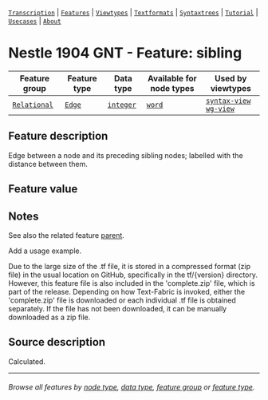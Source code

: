 <a name="start"></a>
[`Transcription`](../transcription.md#start) | [`Features`](README.md#start) | [`Viewtypes`](../viewtypes.md#start) | [`Textformats`](../textformats.md#start) |  [`Syntaxtrees`](../syntaxtrees.md#start) | [`Tutorial`](../../tutorial/README.md#start) | [`Usecases`](../usecases/README.md#start) | [`About`](../about.md#start)

# Nestle 1904 GNT - Feature: sibling

Feature group | Feature type | Data type | Available for node types | Used by viewtypes
---  | --- | --- | --- | ---
[`Relational`](featuresbygroup.md#relational-features) | [`Edge`](featuresbyfeaturetype.md#edge-features) | [`integer`](featuresbydatatype.md#integer-datatype)  | [`word`](featuresbynodetype.md#word-nodes) | [`syntax-view`](../syntax-view.md#start) [`wg-view`](../wg-view.md#start)

## Feature description

Edge between a node and its preceding sibling nodes;  labelled with the distance between them.

## Feature value

## Notes

See also the related feature [parent](parent.md#start).

Add a usage example.

Due to the large size of the .tf file, it is stored in a compressed format (zip file) in the usual location on GitHub, specifically in the tf/{version} directory. However, this feature file is also included in the 'complete.zip' file, which is part of the release. Depending on how Text-Fabric is invoked, either the 'complete.zip' file is downloaded or each individual .tf file is obtained separately. If the file has not been downloaded, it can be manually downloaded as a zip file.

## Source description

Calculated.

---
###### *Browse all features by [node type](featuresbynodetype.md#start), [data type](featuresbydatatype.md#start), [feature group](featuresbygroup.md#start) or [feature type](featuresbyfeaturetype.md#start).*
